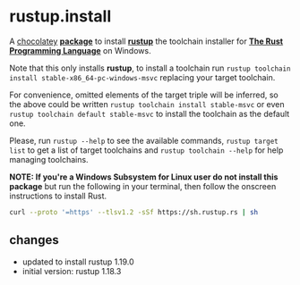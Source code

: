 # rustup.install
A [chocolatey](https://chocolatey.org/) [**package**](https://chocolatey.org/packages/rustup.install) to install [**rustup**](https://rustup.rs/) the toolchain installer for  [**The Rust Programming Language**](https://www.rust-lang.org/) on Windows.

Note that this only installs **rustup**, to install a toolchain run ```rustup toolchain install stable-x86_64-pc-windows-msvc``` replacing your target toolchain. 

For convenience, omitted elements of the target triple will be inferred, so the above could be written ```rustup toolchain install stable-msvc``` or even ```rustup toolchain default stable-msvc``` to install the toolchain as the default one.

Please, run ```rustup --help``` to see the available commands, ```rustup target list``` to get a list of target toolchains and ```rustup toolchain --help``` for help managing toolchains.

**NOTE: If you're a Windows Subsystem for Linux user do not install this package** but run the following in your terminal, then follow the onscreen instructions to install Rust.
```sh
curl --proto '=https' --tlsv1.2 -sSf https://sh.rustup.rs | sh
```

## changes
- updated to install rustup 1.19.0
- initial version: rustup 1.18.3 
